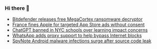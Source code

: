 ### Hi there 👋

<!--START_SECTION:feed-->
* [Bitdefender releases free MegaCortex ransomware decryptor](https://www.bleepingcomputer.com/news/security/bitdefender-releases-free-megacortex-ransomware-decryptor/)
* [France fines Apple for targeted App Store ads without consent](https://www.bleepingcomputer.com/news/apple/france-fines-apple-for-targeted-app-store-ads-without-consent/)
* [ChatGPT banned in NYC schools over learning impact concerns](https://www.bleepingcomputer.com/news/technology/chatgpt-banned-in-nyc-schools-over-learning-impact-concerns/)
* [WhatsApp adds proxy support to help bypass Internet blocks](https://www.bleepingcomputer.com/news/security/whatsapp-adds-proxy-support-to-help-bypass-internet-blocks/)
* [SpyNote Android malware infections surge after source code leak](https://www.bleepingcomputer.com/news/security/spynote-android-malware-infections-surge-after-source-code-leak/)
<!--END_SECTION:feed-->

<!--
**frankenk/frankenk** is a ✨ _special_ ✨ repository because its `README.md` (this file) appears on your GitHub profile.

Here are some ideas to get you started:

- 🔭 I’m currently working on ...
- 🌱 I’m currently learning ...
- 👯 I’m looking to collaborate on ...
- 🤔 I’m looking for help with ...
- 💬 Ask me about ...
- 📫 How to reach me: ...
- 😄 Pronouns: ...
- ⚡ Fun fact: ...
-->



